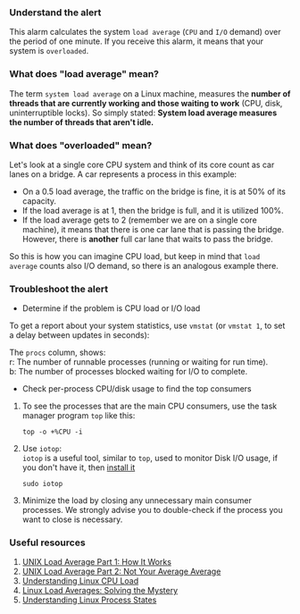 ### Understand the alert

This alarm calculates the system `load average` (`CPU` and `I/O` demand) over the period of one minute. If you receive this alarm, it means that your system is `overloaded`.

### What does "load average" mean?

The term `system load average` on a Linux machine, measures the **number of threads that are currently working and those waiting to work** (CPU, disk, uninterruptible locks). So simply stated: **System load average measures the number of threads that aren't idle.**

### What does "overloaded" mean?

Let's look at a single core CPU system and think of its core count as car lanes on a bridge. A car represents a process in this example:

- On a 0.5 load average, the traffic on the bridge is fine, it is at 50% of its capacity.
- If the load average is at 1, then the bridge is full, and it is utilized 100%.
- If the load average gets to 2 (remember we are on a single core machine), it means that there is one car lane that is passing the bridge. However, there is **another** full car lane that waits to pass the bridge. 

So this is how you can imagine CPU load, but keep in mind that `load average` counts also I/O demand, so there is an analogous example there.

### Troubleshoot the alert

- Determine if the problem is CPU load or I/O load

To get a report about your system statistics, use `vmstat` (or `vmstat 1`, to set a delay between updates in seconds):

The `procs` column, shows:  
r: The number of runnable processes (running or waiting for run time).  
b: The number of processes blocked waiting for I/O to complete.

- Check per-process CPU/disk usage to find the top consumers

1. To see the processes that are the main CPU consumers, use the task manager program `top` like this:

   ```
   top -o +%CPU -i
   ```

2. Use `iotop`:  
   `iotop` is a useful tool, similar to `top`, used to monitor Disk I/O usage, if you don't have it, then [install it](https://www.tecmint.com/iotop-monitor-linux-disk-io-activity-per-process/)
   ```
   sudo iotop
   ```

3. Minimize the load by closing any unnecessary main consumer processes. We strongly advise you to double-check if the process you want to close is necessary. 

### Useful resources

1. [UNIX Load Average Part 1: How It Works](https://www.helpsystems.com/resources/guides/unix-load-average-part-1-how-it-works)  
2. [UNIX Load Average Part 2: Not Your Average Average](https://www.helpsystems.com/resources/guides/unix-load-average-part-2-not-your-average-average)  
3. [Understanding Linux CPU Load](https://scoutapm.com/blog/understanding-load-averages)  
4. [Linux Load Averages: Solving the Mystery](https://www.brendangregg.com/blog/2017-08-08/linux-load-averages.html)  
5. [Understanding Linux Process States](https://access.redhat.com/sites/default/files/attachments/processstates_20120831.pdf)
